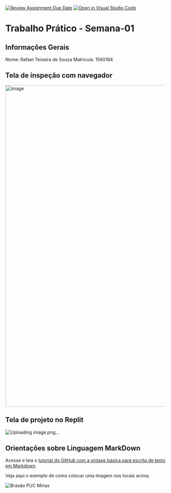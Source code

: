[![Review Assignment Due Date](https://classroom.github.com/assets/deadline-readme-button-22041afd0340ce965d47ae6ef1cefeee28c7c493a6346c4f15d667ab976d596c.svg)](https://classroom.github.com/a/KTA8mvsy)
[![Open in Visual Studio Code](https://classroom.github.com/assets/open-in-vscode-2e0aaae1b6195c2367325f4f02e2d04e9abb55f0b24a779b69b11b9e10269abc.svg)](https://classroom.github.com/online_ide?assignment_repo_id=20053716&assignment_repo_type=AssignmentRepo)
# Trabalho Prático - Semana-01

## Informações Gerais

Nome: Rafael Teixeira de Souza
Matricula: 1560194

## Tela de inspeção com navegador

<img width="1872" height="1009" alt="image" src="https://github.com/user-attachments/assets/479bad1d-d483-477a-b79a-aa6845aff383" />


## Tela de projeto no Replit

![Uploading image.png…]()



## Orientações sobre Linguagem MarkDown

Acesse e leia o [tutorial do GitHub com a sintaxe básica para escrita de texto em Markdown](https://docs.github.com/pt/get-started/writing-on-github/getting-started-with-writing-and-formatting-on-github/basic-writing-and-formatting-syntax).

Veja aqui o exemplo de como colocar uma imagem nos locais acima. 

![Brasão PUC Minas](images/brasao_puc.png)
